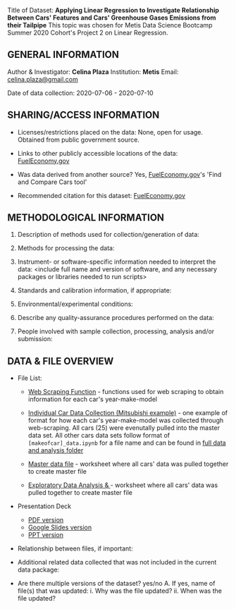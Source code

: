 
Title of Dataset:
**Applying Linear Regression to Investigate Relationship Between Cars' Features and Cars' Greenhouse Gases Emissions from their Tailpipe**
This topic was chosen for Metis Data Science Bootcamp Summer 2020 Cohort's Project 2 on Linear Regression.

## GENERAL INFORMATION
Author & Investigator: **Celina Plaza**
Institution: **Metis**
Email: celina.plaza@gmail.com

Date of data collection: 2020-07-06 - 2020-07-10



## SHARING/ACCESS INFORMATION

- Licenses/restrictions placed on the data: None, open for usage.  Obtained from public government source.

- Links to other publicly accessible locations of the data: [FuelEconomy.gov](https://www.fueleconomy.gov/)

- Was data derived from another source? Yes, [FuelEconomy.gov](https://www.fueleconomy.gov/)'s 'Find and Compare Cars tool'

- Recommended citation for this dataset: [FuelEconomy.gov](https://www.fueleconomy.gov/)


## METHODOLOGICAL INFORMATION

1. Description of methods used for collection/generation of data:
<Include links or references to publications or other documentation containing experimental design or protocols used in data collection>

2. Methods for processing the data:
<describe how the submitted data were generated from the raw or collected data>

3. Instrument- or software-specific information needed to interpret the data:
<include full name and version of software, and any necessary packages or libraries needed to run scripts>

4. Standards and calibration information, if appropriate:

5. Environmental/experimental conditions:

6. Describe any quality-assurance procedures performed on the data:

7. People involved with sample collection, processing, analysis and/or submission:


## DATA & FILE OVERVIEW

- File List:
  * [Web Scraping Function](data_and_analysis/master_functions.py) - functions used for web scraping to obtain information for each car's year-make-model

  * [Individual Car Data Collection (Mitsubishi example)](data_and_analysis/mitsubishi_data.ipynb) - one example of format for how each car's year-make-model was collected through web-scraping.  All cars (25) were evenutally pulled into the master data set.  All other cars data sets follow format of `[makeofcar]_data.ipynb` for a file name and can be found in [full data and analysis folder](data_and_analysis)

  * [Master data file](/data_and_analysis/all_cars_conjunction_junction_function.ipynb) - worksheet where all cars' data was pulled together to create master file

  * [Exploratory Data Analysis & ](/data_and_analysis/all_cars_gge_model.ipynb) - worksheet where all cars' data was pulled together to create master file

- Presentation Deck
    * [PDF version](presentation/group2_restaurants_presentation.pptx.zip)
    * [Google Slides version](presentation/d/1WM6FQhq_LA3J4gTEMYL6Mct-FhOKKyryhvghrXLp1vE/edit?usp=sharing)
    * [PPT version](presentation/group2_restaurants_presentation.pptx.zip)

 - Relationship between files, if important:

 - Additional related data collected that was not included in the current data package:

- Are there multiple versions of the dataset? yes/no
	A. If yes, name of file(s) that was updated:
		i. Why was the file updated?
		ii. When was the file updated?
